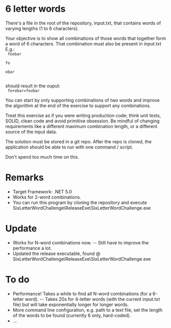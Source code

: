 # 6 letter words
There's a file in the root of the repository, input.txt, that contains words of varying lengths (1 to 6 characters).

Your objective is to show all combinations of those words that together form a word of 6 characters. That combination must also be present in input.txt
E.g.:  
<code>
foobar  
fo  
obar  
</code>

should result in the ouput:  
<code>
fo+obar=foobar
</code>

You can start by only supporting combinations of two words and improve the algorithm at the end of the exercise to support any combinations.

Treat this exercise as if you were writing production code; think unit tests, SOLID, clean code and avoid primitive obsession. Be mindful of changing requirements like a different maximum combination length, or a different source of the input data.

The solution must be stored in a git repo. After the repo is cloned, the application should be able to run with one command / script.

Don't spend too much time on this.

# Remarks

- Target Framework: .NET 5.0
- Works for 2-word combinations.
- You can run this program by cloning the repository and execute SixLetterWordChallenge\ReleaseExe\SixLetterWordChallenge.exe

# Update
- Works for N-word combinations now.
-- Still have to improve the performance a lot.
- Updated the release executable, found @ SixLetterWordChallenge\ReleaseExe\SixLetterWordChallenge.exe

# To do
- Performance! Takes a while to find all N-word combinations (for a 6-letter word).
-- Takes 20s for 4-letter words (with the current input.txt file) but will take exponentially longer for longer words.
- More command line configuration, e.g. path to a text file, set the length of the words to be found (currently 6 only, hard-coded).
- ...
